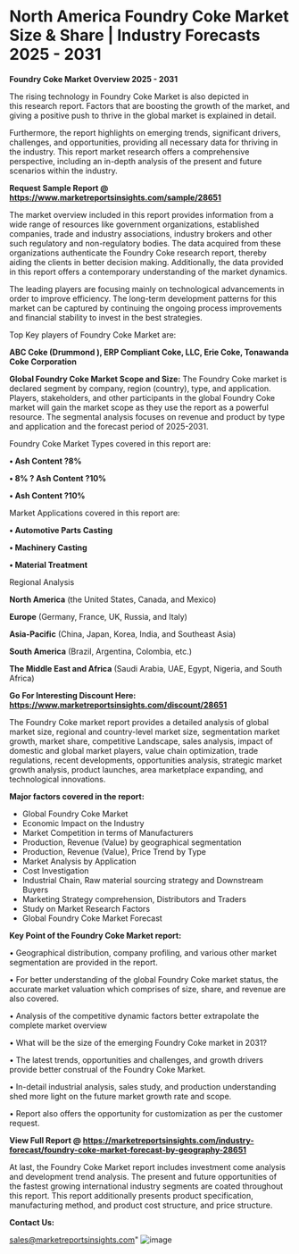 # North America Foundry Coke Market Size & Share | Industry Forecasts 2025 - 2031

<Strong> Foundry Coke Market Overview 2025 - 2031</strong>

The rising technology in Foundry Coke Market is also depicted in this research report. Factors that are boosting the growth of the market, and giving a positive push to thrive in the global market is explained in detail.

Furthermore, the report highlights on emerging trends, significant drivers, challenges, and opportunities, providing all necessary data for thriving in the industry. This report market research offers a comprehensive perspective, including an in-depth analysis of the present and future scenarios within the industry.

<strong>Request Sample Report @ <a href=https://www.marketreportsinsights.com/sample/28651>https://www.marketreportsinsights.com/sample/28651</a></strong>

The market overview included in this report provides information from a wide range of resources like government organizations, established companies, trade and industry associations, industry brokers and other such regulatory and non-regulatory bodies. The data acquired from these organizations authenticate the Foundry Coke research report, thereby aiding the clients in better decision making. Additionally, the data provided in this report offers a contemporary understanding of the market dynamics.

The leading players are focusing mainly on technological advancements in order to improve efficiency. The long-term development patterns for this market can be captured by continuing the ongoing process improvements and financial stability to invest in the best strategies.

Top Key players of Foundry Coke Market are:

<strong>ABC Coke (Drummond ), ERP Compliant Coke, LLC, Erie Coke, Tonawanda Coke Corporation</strong>

<strong><b>Global Foundry Coke Market Scope and Size:</b></strong>
The Foundry Coke market is declared segment by company, region (country), type, and application. Players, stakeholders, and other participants in the global Foundry Coke market will gain the market scope as they use the report as a powerful resource. The segmental analysis focuses on revenue and product by type and application and the forecast period of 2025-2031.

Foundry Coke Market Types covered in this report are:

<strong>• Ash Content ?8%

• 8% ? Ash Content ?10%

• Ash Content ?10%</strong>

Market Applications covered in this report are:

<strong>• Automotive Parts Casting

• Machinery Casting

• Material Treatment</strong> 

Regional Analysis

<strong>North America</strong> (the United States, Canada, and Mexico)

<strong>Europe</strong> (Germany, France, UK, Russia, and Italy)

<strong>Asia-Pacific</strong> (China, Japan, Korea, India, and Southeast Asia)

<strong>South America</strong> (Brazil, Argentina, Colombia, etc.)

<strong>The Middle East and Africa</strong> (Saudi Arabia, UAE, Egypt, Nigeria, and South Africa)

<strong>Go For Interesting Discount Here: <a href=https://www.marketreportsinsights.com/discount/28651>https://www.marketreportsinsights.com/discount/28651</a></strong>

The Foundry Coke market report provides a detailed analysis of global market size, regional and country-level market size, segmentation market growth, market share, competitive Landscape, sales analysis, impact of domestic and global market players, value chain optimization, trade regulations, recent developments, opportunities analysis, strategic market growth analysis, product launches, area marketplace expanding, and technological innovations.

<strong><b>Major factors covered in the report:</b></strong>
<ul>
  <li>Global Foundry Coke Market </li>
  <li>Economic Impact on the Industry</li>
  <li>Market Competition in terms of Manufacturers</li>
  <li>Production, Revenue (Value) by geographical segmentation</li>
  <li>Production, Revenue (Value), Price Trend by Type</li>
  <li>Market Analysis by Application</li>
  <li>Cost Investigation</li>
  <li>Industrial Chain, Raw material sourcing strategy and Downstream Buyers</li>
  <li>Marketing Strategy comprehension, Distributors and Traders</li>
  <li>Study on Market Research Factors</li>
  <li>Global Foundry Coke Market Forecast</li>
</ul>

<strong><b>Key Point of the Foundry Coke Market report:</b></strong>

• Geographical distribution, company profiling, and various other market segmentation are provided in the report.

• For better understanding of the global Foundry Coke market status, the accurate market valuation which comprises of size, share, and revenue are also covered.

• Analysis of the competitive dynamic factors better extrapolate the complete market overview

• What will be the size of the emerging Foundry Coke market in 2031?

• The latest trends, opportunities and challenges, and growth drivers provide better construal of the Foundry Coke Market.

• In-detail industrial analysis, sales study, and production understanding shed more light on the future market growth rate and scope.

• Report also offers the opportunity for customization as per the customer request.

<strong><b>View Full Report @ <a href=https://marketreportsinsights.com/industry-forecast/foundry-coke-market-forecast-by-geography-28651>https://marketreportsinsights.com/industry-forecast/foundry-coke-market-forecast-by-geography-28651</a></b></strong>


At last, the Foundry Coke Market report includes investment come analysis and development trend analysis. The present and future opportunities of the fastest growing international industry segments are coated throughout this report. This report additionally presents product specification, manufacturing method, and product cost structure, and price structure.

<strong>Contact Us:</strong>

sales@marketreportsinsights.com"
![image](https://github.com/user-attachments/assets/c0dd40e5-8c84-4749-bc56-e91a087b4fb6)
